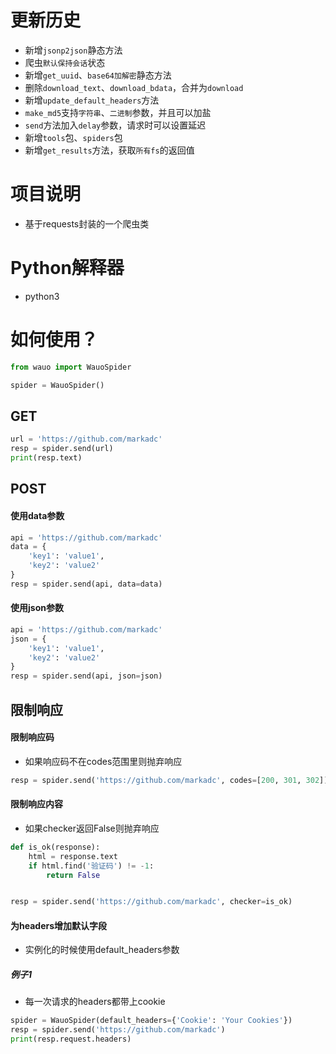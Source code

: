 # 更新历史

- 新增`jsonp2json`静态方法
- 爬虫`默认保持会话`状态
- 新增`get_uuid`、`base64加解密`静态方法
- 删除`download_text`、`download_bdata`，合并为`download`
- 新增`update_default_headers`方法
- `make_md5`支持`字符串`、`二进制`参数，并且可以加盐
- `send`方法加入`delay`参数，请求时可以设置延迟
- 新增`tools`包、`spiders`包
- 新增`get_results`方法，获取`所有fs`的返回值

# 项目说明

- 基于requests封装的一个爬虫类

# Python解释器

- python3

# 如何使用？

```python
from wauo import WauoSpider

spider = WauoSpider()
```

## GET

```python
url = 'https://github.com/markadc'
resp = spider.send(url)
print(resp.text)
```

## POST

#### 使用data参数

```python
api = 'https://github.com/markadc'
data = {
    'key1': 'value1',
    'key2': 'value2'
}
resp = spider.send(api, data=data)
```

#### 使用json参数

```python
api = 'https://github.com/markadc'
json = {
    'key1': 'value1',
    'key2': 'value2'
}
resp = spider.send(api, json=json)
```

## 限制响应

#### 限制响应码

- 如果响应码不在codes范围里则抛弃响应

```python
resp = spider.send('https://github.com/markadc', codes=[200, 301, 302])
```

#### 限制响应内容

- 如果checker返回False则抛弃响应

```python
def is_ok(response):
    html = response.text
    if html.find('验证码') != -1:
        return False


resp = spider.send('https://github.com/markadc', checker=is_ok)
```

#### 为headers增加默认字段

- 实例化的时候使用default_headers参数

##### 例子1

- 每一次请求的headers都带上cookie

```python
spider = WauoSpider(default_headers={'Cookie': 'Your Cookies'})
resp = spider.send('https://github.com/markadc')
print(resp.request.headers)
```